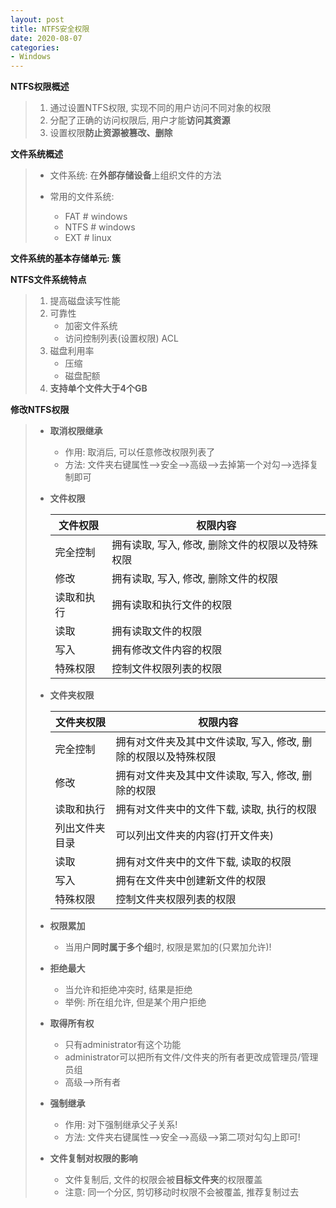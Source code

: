 ```yaml
---
layout: post
title: NTFS安全权限
date: 2020-08-07
categories:
- Windows
---
```


**NTFS权限概述**

> 1. 通过设置NTFS权限, 实现不同的用户访问不同对象的权限
> 2. 分配了正确的访问权限后, 用户才能**访问其资源**
> 3. 设置权限**防止资源被篡改、删除**

**文件系统概述**

> * 文件系统: 在**外部存储设备**上组织文件的方法
>
> * 常用的文件系统:
>   * FAT   # windows
>   * NTFS  # windows
>   * EXT   # linux

**文件系统的基本存储单元: 簇**

**NTFS文件系统特点**

> 1. 提高磁盘读写性能
> 2. 可靠性
>    * 加密文件系统
>    * 访问控制列表(设置权限)  ACL
> 3. 磁盘利用率
>    * 压缩
>    * 磁盘配额
> 4. **支持单个文件大于4个GB**

**修改NTFS权限**

> * **取消权限继承**
>   
>   * 作用: 取消后, 可以任意修改权限列表了
>   * 方法: 文件夹右键属性-->安全-->高级-->去掉第一个对勾-->选择复制即可
>   
> * **文件权限**
>   
>   | 文件权限   | 权限内容                                         |
>   | ---------- | ------------------------------------------------ |
>   | 完全控制   | 拥有读取, 写入, 修改, 删除文件的权限以及特殊权限 |
>   | 修改       | 拥有读取, 写入, 修改, 删除文件的权限             |
>   | 读取和执行 | 拥有读取和执行文件的权限                         |
>   | 读取       | 拥有读取文件的权限                               |
>   | 写入       | 拥有修改文件内容的权限                           |
>   | 特殊权限   | 控制文件权限列表的权限                           |
>
> * **文件夹权限**
>
>   | 文件夹权限     | 权限内容                                                     |
>   | -------------- | ------------------------------------------------------------ |
>   | 完全控制       | 拥有对文件夹及其中文件读取, 写入, 修改, 删除的权限以及特殊权限 |
>   | 修改           | 拥有对文件夹及其中文件读取, 写入, 修改, 删除的权限           |
>   | 读取和执行     | 拥有对文件夹中的文件下载, 读取, 执行的权限                   |
>   | 列出文件夹目录 | 可以列出文件夹的内容(打开文件夹)                             |
>   | 读取           | 拥有对文件夹中的文件下载, 读取的权限                         |
>   | 写入           | 拥有在文件夹中创建新文件的权限                               |
>   | 特殊权限       | 控制文件夹权限列表的权限                                     |
>
> * **权限累加**
>
>   * 当用户**同时属于多个组**时, 权限是累加的(只累加允许)!
>
> * **拒绝最大**
>
>   * 当允许和拒绝冲突时, 结果是拒绝
>   * 举例:  所在组允许, 但是某个用户拒绝
>
> * **取得所有权**
>
>   * 只有administrator有这个功能
>   * administrator可以把所有文件/文件夹的所有者更改成管理员/管理员组
>   * 高级-->所有者
>
> * **强制继承**
>
>   * 作用: 对下强制继承父子关系!
>   * 方法: 文件夹右键属性-->安全-->高级-->第二项对勾勾上即可!
>
> * **文件复制对权限的影响**
>
>   * 文件复制后, 文件的权限会被**目标文件夹**的权限覆盖
>   * 注意: 同一个分区, 剪切移动时权限不会被覆盖, 推荐复制过去

